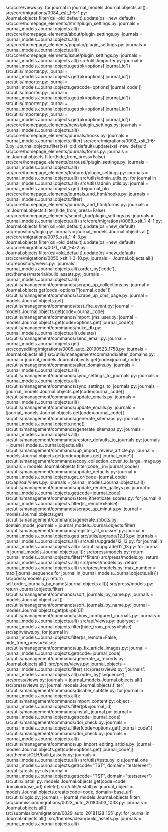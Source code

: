 src/core/views.py:                for journal in journal_models.Journal.objects.all():
src/core/migrations/0084_xslt_1-5-1.py:        Journal.objects.filter(xsl=old_default).update(xsl=new_default)
src/core/homepage_elements/html/plugin_settings.py:    journals = journal_models.Journal.objects.all()
src/core/homepage_elements/about/plugin_settings.py:    journals = journal_models.Journal.objects.all()
src/core/homepage_elements/popular/plugin_settings.py:    journals = journal_models.Journal.objects.all()
src/core/homepage_elements/issue/plugin_settings.py:    journals = journal_models.Journal.objects.all()
src/utils/importer.py:    journal = journal_models.Journal.objects.get(pk=options['journal_id'])
src/utils/importer.py:    journal = journal_models.Journal.objects.get(pk=options['journal_id'])
src/utils/importer.py:    journal = journal_models.Journal.objects.get(code=options['journal_code'])
src/utils/importer.py:    journal = journal_models.Journal.objects.get(pk=options['journal_id'])
src/utils/importer.py:    journal = journal_models.Journal.objects.get(pk=options['journal_id'])
src/utils/importer.py:    journal = journal_models.Journal.objects.get(pk=options['journal_id'])
src/core/homepage_elements/news/plugin_settings.py:    journals = journal_models.Journal.objects.all()
src/core/homepage_elements/journals/hooks.py:    journals = journal_models.Journal.objects.filter(
src/core/migrations/0092_xslt_1-6-0.py:        Journal.objects.filter(xsl=old_default).update(xsl=new_default)
src/core/homepage_elements/journals/forms.py:        journals = jm.Journal.objects.filter(hide_from_press=False)
src/core/homepage_elements/carousel/plugin_settings.py:    journals = journal_models.Journal.objects.all()
src/core/homepage_elements/featured/plugin_settings.py:    journals = journal_models.Journal.objects.all()
src/utils/admin_utils.py:            for journal in journal_models.Journal.objects.all()
src/utils/admin_utils.py:        journal = journal_models.Journal.objects.get(id=journal_pk)
src/core/homepage_elements/journals_and_html/hooks.py:    journals = journal_models.Journal.objects.filter(
src/core/homepage_elements/journals_and_html/forms.py:        journals = jm.Journal.objects.filter(hide_from_press=False)
src/core/homepage_elements/search_bar/plugin_settings.py:    journals = journal_models.Journal.objects.all()
src/core/migrations/0068_xslt_1-4-1.py:        Journal.objects.filter(xsl=old_default).update(xsl=new_default)
src/repository/logic.py:    journals = journal_models.Journal.objects.all()
src/core/migrations/0075_xslt_1-4-3.py:        Journal.objects.filter(xsl=old_default).update(xsl=new_default)
src/core/migrations/0071_xslt_1-4-2.py:        Journal.objects.filter(xsl=old_default).update(xsl=new_default)
src/core/migrations/0050_xslt_1-3-10.py:    journals = Journal.objects.all()
src/repository/views.py:        'journals': journal_models.Journal.objects.all().order_by('code'),
src/themes/material/build_assets.py:    journals = journal_models.Journal.objects.all()
src/utils/management/commands/scrape_up_collections.py:        journal = Journal.objects.get(code=options["journal_code"])
src/utils/management/commands/scrape_up_cms_page.py:            journal = models.Journal.objects.get(
src/utils/management/commands/test_fire_event.py:            journal = models.Journal.objects.get(code=journal_code)
src/utils/management/commands/import_jms_user.py:            journal = models.Journal.objects.get(code=options.get('journal_code'))
src/utils/management/commands/nuke_db.py:        journal_models.Journal.objects.all().delete()
src/utils/management/commands/send_email.py:                journal = journal_models.Journal.objects.get(
src/copyediting/migrations/0005_auto_20190523_1758.py:        journals = Journal.objects.all()
src/utils/management/commands/alter_domains.py:                    journal = journal_models.Journal.objects.get(code=journal_code)
src/utils/management/commands/alter_domains.py:            journals = journal_models.Journal.objects.all()
src/utils/management/commands/sync_settings_to_journals.py:        journals = journal_models.Journal.objects.all()
src/utils/management/commands/sync_settings_to_journals.py:                journals = [journal_models.Journal.objects.get(code=journal_code)]
src/utils/management/commands/update_emails.py:        journals = journal_models.Journal.objects.all()
src/utils/management/commands/update_emails.py:                journals = [journal_models.Journal.objects.get(code=journal_code)]
src/utils/management/commands/generate_sitemaps.py:        journals = journal_models.Journal.objects.none()
src/utils/management/commands/generate_sitemaps.py:            journals = journal_models.Journal.objects.all()
src/utils/management/commands/restore_defaults_to_journals.py:        journals = journal_models.Journal.objects.all()
src/utils/management/commands/up_import_review_article.py:            journal = models.Journal.objects.get(code=options.get('journal_code'))
src/utils/management/commands/copy_collection_cover_to_large_image.py:        journals = models.Journal.objects.filter(code__in=journal_codes)
src/utils/management/commands/update_defaults.py:            journal = journal_models.Journal.objects.get_or(code=journal_code)
src/api/oai/views.py:        journals = journal_models.Journal.objects.all()
src/utils/management/commands/update_render_galleys.py:            journal = journal_models.Journal.objects.get(code=journal_code)
src/utils/management/commands/store_ithenticate_scores.py:        for journal in journal_models.Journal.objects.filter(is_remote=False):
src/utils/management/commands/scrape_up_minutia.py:            journal = models.Journal.objects.get(
src/utils/management/commands/generate_robots.py:            domain_mode_journals = journal_models.Journal.objects.filter(
src/utils/management/commands/register_all_crossref.py:        journal = journal_models.Journal.objects.get(
src/utils/upgrade/12_13.py:    journals = journal_models.Journal.objects.all()
src/utils/upgrade/12_13.py:    for journal in journal_models.Journal.objects.all():
src/utils/upgrade/12_13.py:    for journal in journal_models.Journal.objects.all():
src/press/models.py:            return journal_models.Journal.objects.filter(**filters)
src/press/models.py:        return journal_models.Journal.objects.all()
src/press/models.py:        return journal_models.Journal.objects.all()
src/press/models.py:        max_number = max([journal.sequence for journal in journal_models.Journal.objects.all()])
src/press/models.py:        return self.order_journals_by_name(Journal.objects.all())
src/press/models.py:        return Journal.objects.filter(
src/utils/management/commands/sort_journals_by_name.py:        journals = models.Journal.objects.all()
src/utils/management/commands/sort_journals_by_name.py:            journal = models.Journal.objects.get(pk=pk[0])
src/utils/management/commands/show_configured_journals.py:        journals = journal_models.Journal.objects.all()
src/api/views.py:    queryset = journal_models.Journal.objects.filter(hide_from_press=False)
src/api/views.py:    for journal in journal_models.Journal.objects.filter(is_remote=False, hide_from_press=False):
src/utils/management/commands/up_fix_article_images.py:            journal = journal_models.Journal.objects.get(code=journal_code)
src/utils/management/commands/generate_a_records.py:                Journal.objects.all(),
src/press/views.py:    journal_objects = journal_models.Journal.objects.filter(
src/press/views.py:        'journals': journal_models.Journal.objects.all().order_by('sequence'),
src/press/views.py:    journals = journal_models.Journal.objects.all()
src/press/views.py:        journal_models.Journal.objects.filter(
src/utils/management/commands/disable_subtitle.py:        for journal in journal_models.Journal.objects.all():
src/utils/management/commands/import_content.py:            object = journal_models.Journal.objects.filter(pk=journal_id)
src/utils/management/commands/install_journal.py:                journal = journal_models.Journal.objects.get(code=journal_code)
src/utils/management/commands/doi_check.py:            journals = journal_models.Journal.objects.filter(code=options.get('journal_code'))
src/utils/management/commands/doi_check.py:            journals = journal_models.Journal.objects.all()
src/utils/management/commands/up_import_editing_article.py:            journal = models.Journal.objects.get(code=options.get('journal_code'))
src/themes/OLH/build_assets.py:    journals = journal_models.Journal.objects.all()
src/utils/tests.py:        cls.journal_one = journal_models.Journal.objects.get(code="TST", domain="testserver")
src/utils/tests.py:        cls.journal = journal_models.Journal.objects.get(code="TST", domain="testserver")
src/utils/install.py:            models.Journal.objects.get(code=code, domain=base_url).delete()
src/utils/install.py:    journal_object = models.Journal.objects.create(code=code, domain=base_url)
src/utils/logic.py:        journals = journal_models.Journal.objects.filter(
src/submission/migrations/0023_auto_20180503_1033.py:    journals = Journal.objects.all()
src/submission/migrations/0029_auto_20181128_1651.py:    for journal in Journal.objects.all():
src/themes/clean/build_assets.py:    journals = journal_models.Journal.objects.all()
